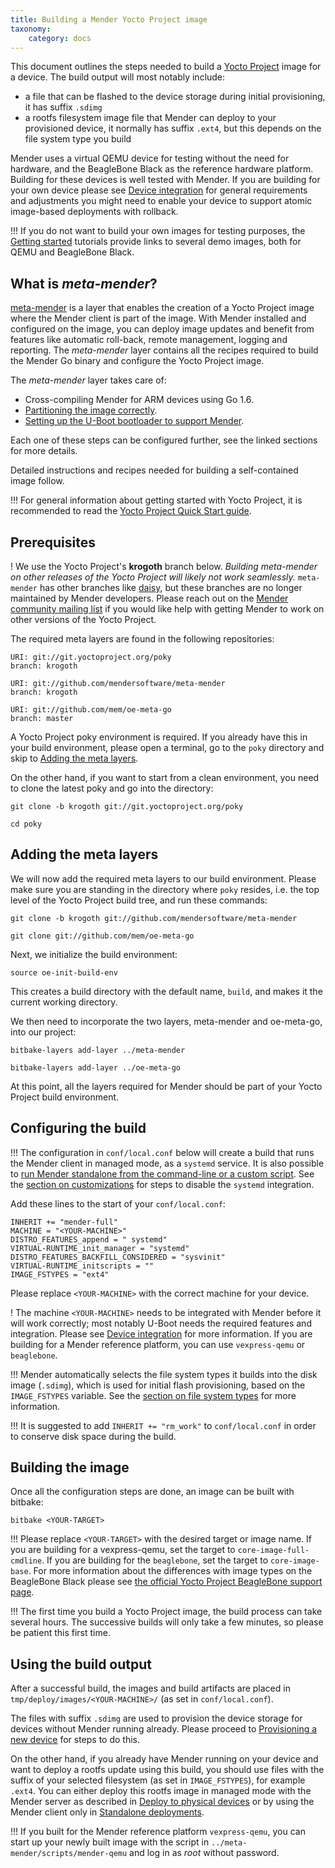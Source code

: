 ```yaml
---
title: Building a Mender Yocto Project image
taxonomy:
    category: docs
---
```


This document outlines the steps needed to build a [Yocto Project](https://www.yoctoproject.org/?target=_blank) image for a device.
The build output will most notably include:
* a file that can be flashed to the device storage during initial provisioning, it has suffix `.sdimg`
* a rootfs filesystem image file that Mender can deploy to your provisioned device, it normally has suffix `.ext4`, but this depends on the file system type you build

Mender uses a virtual QEMU device for testing without the need for hardware, and the BeagleBone Black as the reference hardware platform.
Building for these devices is well tested with Mender. If you are building for your own device
please see [Device integration](../../Devices) for general requirements and adjustments you might need
to enable your device to support atomic image-based deployments with rollback.

!!! If you do not want to build your own images for testing purposes, the [Getting started](../../Getting-started) tutorials provide links to several demo images, both for QEMU and BeagleBone Black.

## What is *meta-mender*?

[meta-mender](https://github.com/mendersoftware/meta-mender?target=_blank) is a layer that enables the creation of a Yocto Project image where the Mender client is part of the image. With Mender installed and configured on the image, you can deploy image updates and benefit from features like automatic roll-back, remote management, logging and reporting. The *meta-mender* layer contains all the recipes required to build the Mender Go binary and configure the Yocto Project image.

The *meta-mender* layer takes care of:

* Cross-compiling Mender for ARM devices using Go 1.6.
* [Partitioning the image correctly](../../Devices/Partition-layout).
* [Setting up the U-Boot bootloader to support Mender](../../Devices/Integrating-with-U-Boot).

Each one of these steps can be configured further, see the linked sections for more details.

Detailed instructions and recipes needed for building a self-contained image follow.

!!! For general information about getting started with Yocto Project, it is recommended to read the [Yocto Project Quick Start guide](http://www.yoctoproject.org/docs/2.1/yocto-project-qs/yocto-project-qs.html?target=_blank).

## Prerequisites

! We use the Yocto Project's **krogoth** branch below. *Building meta-mender on other releases of the Yocto Project will likely not work seamlessly.* `meta-mender` has other branches like [daisy](https://github.com/mendersoftware/meta-mender/tree/daisy?target=_blank), but these branches are no longer maintained by Mender developers. Please reach out on the [Mender community mailing list](https://groups.google.com/a/lists.mender.io/forum?target=_blank#!forum/mender) if you would like help with getting Mender to work on other versions of the Yocto Project.

The required meta layers are found in the following repositories:

```
URI: git://git.yoctoproject.org/poky
branch: krogoth

URI: git://github.com/mendersoftware/meta-mender
branch: krogoth

URI: git://github.com/mem/oe-meta-go
branch: master
```

A Yocto Project poky environment is required. If you already have 
this in your build environment, please open a terminal, go to the `poky`
directory and skip to [Adding the meta layers](#adding-the-meta-layers).


On the other hand, if you want to start from a clean environment,
you need to clone the latest poky and go into the directory:

```
git clone -b krogoth git://git.yoctoproject.org/poky
```

```
cd poky
```

## Adding the meta layers

We will now add the required meta layers to our build environment.
Please make sure you are standing in the directory where `poky` resides,
i.e. the top level of the Yocto Project build tree, and run these commands:

```
git clone -b krogoth git://github.com/mendersoftware/meta-mender
```
```
git clone git://github.com/mem/oe-meta-go
```


Next, we initialize the build environment:

```
source oe-init-build-env
```

This creates a build directory with the default name, ```build```, and makes it the
current working directory.

We then need to incorporate the two layers, meta-mender and oe-meta-go, into
our project:

```
bitbake-layers add-layer ../meta-mender
```
```
bitbake-layers add-layer ../oe-meta-go
```

At this point, all the layers required for Mender should be
part of your Yocto Project build environment.


## Configuring the build

!!! The configuration in `conf/local.conf` below will create a build that runs the Mender client in managed mode, as a `systemd` service. It is also possible to [run Mender standalone from the command-line or a custom script](../../Architecture/overview#modes-of-operation). See the [section on customizations](../Build-customizations#disabling-mender-as-a-system-service) for steps to disable the `systemd` integration.

Add these lines to the start of your `conf/local.conf`:

```
INHERIT += "mender-full"
MACHINE = "<YOUR-MACHINE>"
DISTRO_FEATURES_append = " systemd"
VIRTUAL-RUNTIME_init_manager = "systemd"
DISTRO_FEATURES_BACKFILL_CONSIDERED = "sysvinit"
VIRTUAL-RUNTIME_initscripts = ""
IMAGE_FSTYPES = "ext4"
```

Please replace `<YOUR-MACHINE>` with the correct machine for your device.

! The machine `<YOUR-MACHINE>` needs to be integrated with Mender before it will work correctly; most notably U-Boot needs the required features and integration. Please see [Device integration](../../Devices) for more information. If you are building for a Mender reference platform, you can use `vexpress-qemu` or `beaglebone`. 

!!! Mender automatically selects the file system types it builds into the disk image (`.sdimg`), which is used for initial flash provisioning, based on the `IMAGE_FSTYPES` variable. See the [section on file system types](../../Devices/Partition-layout#file-system-types) for more information.

!!! It is suggested to add ```INHERIT += "rm_work"``` to ```conf/local.conf``` in order to conserve disk space during the build.


## Building the image

Once all the configuration steps are done, an image can be built with bitbake:

```
bitbake <YOUR-TARGET>
```

!!! Please replace `<YOUR-TARGET>` with the desired target or image name. If you are building for a vexpress-qemu, set the target to `core-image-full-cmdline`. If you are building for the `beaglebone`, set the target to `core-image-base`. For more information about the differences with image types on the BeagleBone Black please see [the official Yocto Project BeagleBone support page](https://www.yoctoproject.org/downloads/bsps/krogoth21/beaglebone?target=_blank).

!!! The first time you build a Yocto Project image, the build process can take several hours. The successive builds will only take a few minutes, so please be patient this first time.


## Using the build output

After a successful build, the images and build artifacts are placed in `tmp/deploy/images/<YOUR-MACHINE>/`
(as set in `conf/local.conf`).

The files with suffix `.sdimg` are used to provision the device storage for devices without
Mender running already. Please proceed to [Provisioning a new device](../Provisioning-a-new-device)
for steps to do this.

On the other hand, if you already have Mender running on your device and want to deploy a rootfs update
using this build, you should use files with the suffix of your selected filesystem
(as set in `IMAGE_FSTYPES`), for example `.ext4`. You can either deploy this rootfs
image in managed mode with the Mender server as described in [Deploy to physical devices](../../Getting-started/Deploy-to-physical-devices)
or by using the Mender client only in [Standalone deployments](../../Getting-started/Standalone-deployments).

!!! If you built for the Mender reference platform `vexpress-qemu`, you can start up your newly built image with the script in `../meta-mender/scripts/mender-qemu` and log in as *root* without password.
